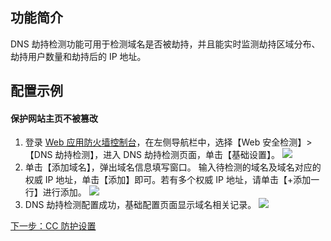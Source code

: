 ## 功能简介 
DNS 劫持检测功能可用于检测域名是否被劫持，并且能实时监测劫持区域分布、劫持用户数量和劫持后的 IP 地址。

## 配置示例
#### 保护网站主页不被篡改
1. 登录 [Web 应用防火墙控制台](https://console.cloud.tencent.com/guanjia
)，在左侧导航栏中，选择【Web 安全检测】>【DNS 劫持检测】，进入 DNS 劫持检测页面，单击【基础设置】。
 ![](https://main.qcloudimg.com/raw/afadfdac29deca291a1c09217d1a18b6.png)
2. 单击【添加域名】，弹出域名信息填写窗口。 输入待检测的域名及域名对应的权威 IP 地址，单击【添加】即可。若有多个权威 IP 地址，请单击【+添加一行】进行添加。
 ![](https://main.qcloudimg.com/raw/0ba4e587b1e5b68c3a1c7fa5ec6aff34.png)
3. DNS 劫持检测配置成功，基础配置页面显示域名相关记录。
![](https://main.qcloudimg.com/raw/09585f624937b7fc66e142cd9c77e3ca.png)

<a href="https://cloud.tencent.com/document/product/627/11709">下一步：CC 防护设置</a>
